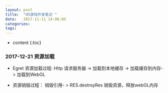 ```yaml
---
layout: post
title:  "H5游戏开发笔记 "
date:   2017-11-11 14:06:05
categories: 
tags: 
---
```


* content
{:toc}

<!--more-->  
### 2017-12-21 资源加载
- Egret 资源加载过程:
 Http 请求服务器 -> 加载到本地缓存 -> 加载缓存到内存-> 加载到WebGL   
 
- 资源销毁过程：
 销毁引用- > RES.destroyRes 销毁资源，释放webGL内存 
